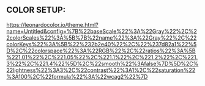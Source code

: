 ## COLOR SETUP:

https://leonardocolor.io/theme.html?name=Untitled&config=%7B%22baseScale%22%3A%22Gray%22%2C%22colorScales%22%3A%5B%7B%22name%22%3A%22Gray%22%2C%22colorKeys%22%3A%5B%22%232b2e40%22%2C%22%237d82a1%22%5D%2C%22colorspace%22%3A%22RGB%22%2C%22ratios%22%3A%5B%221.01%22%2C%221.05%22%2C%221.1%22%2C%221.2%22%2C%221.3%22%2C%221.4%22%5D%2C%22smooth%22%3Afalse%7D%5D%2C%22lightness%22%3A3%2C%22contrast%22%3A1%2C%22saturation%22%3A100%2C%22formula%22%3A%22wcag2%22%7D
